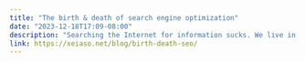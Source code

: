 ```yaml
---
title: "The birth & death of search engine optimization"
date: "2023-12-18T17:09-08:00"
description: "Searching the Internet for information sucks. We live in an age of information surplus."
link: https://xeiaso.net/blog/birth-death-seo/
---
```

